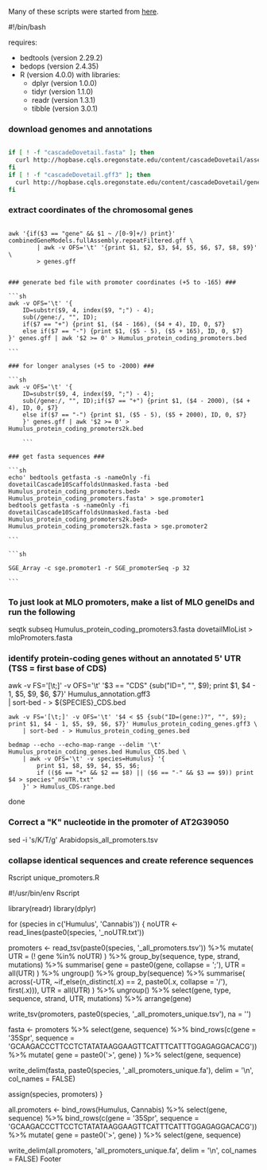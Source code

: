 Many of these scripts were started from [here](https://github.com/tobjores/Synthetic-Promoter-Designs-Enabled-by-a-Comprehensive-Analysis-of-Plant-Core-Promoters/blob/main/promoter_annotation/extract_promoter_seqs.sh).

#!/bin/bash

requires:
- bedtools (version 2.29.2)
- bedops (version 2.4.35)
- R (version 4.0.0) with libraries:
  - dplyr (version 1.0.0)
  - tidyr (version 1.1.0)
  - readr (version 1.3.1)
  - tibble (version 3.0.1)


### download genomes and annotations ###

```sh

if [ ! -f "cascadeDovetail.fasta" ]; then
  curl http://hopbase.cqls.oregonstate.edu/content/cascadeDovetail/assemblyData/dovetailCascade10ScaffoldsUnmasked.fasta.gz | gunzip > dovetailCascade10ScaffoldsUnmasked.fasta
fi
if [ ! -f "cascadeDovetail.gff3" ]; then
  curl http://hopbase.cqls.oregonstate.edu/content/cascadeDovetail/geneData/transdecoder/transdecoderOutput/transcripts.fasta.transdecoder.genomeCentric.gff3.gz | gunzip | grep -v "^#" | sed 's/^Scaffold//g' > transcripts.fasta.transdecoder.genomeCentric.gff3.gff3
fi

```

### extract coordinates of the chromosomal genes ###

```shell
	
awk '{if($3 == "gene" && $1 ~ /[0-9]+/) print}' combinedGeneModels.fullAssembly.repeatFiltered.gff \
		| awk -v OFS='\t' '{print $1, $2, $3, $4, $5, $6, $7, $8, $9}' \
		> genes.gff
			
```
	
	### generate bed file with promoter coordinates (+5 to -165) ###
	
	```sh
	awk -v OFS='\t' '{
		ID=substr($9, 4, index($9, ";") - 4);
		sub(/gene:/, "", ID);
		if($7 == "+") {print $1, ($4 - 166), ($4 + 4), ID, 0, $7}
		else if($7 == "-") {print $1, ($5 - 5), ($5 + 165), ID, 0, $7}
	}' genes.gff | awk '$2 >= 0' > Humulus_protein_coding_promoters.bed
	
	```
	
	### for longer analyses (+5 to -2000) ###
	
	```sh
	awk -v OFS='\t' '{
		ID=substr($9, 4, index($9, ";") - 4);
		sub(/gene:/, "", ID);if($7 == "+") {print $1, ($4 - 2000), ($4 + 4), ID, 0, $7}
		else if($7 == "-") {print $1, ($5 - 5), ($5 + 2000), ID, 0, $7}
		}' genes.gff | awk '$2 >= 0' > Humulus_protein_coding_promoters2k.bed
		
		```

	### get fasta sequences ###
	
	```sh
	echo' bedtools getfasta -s -nameOnly -fi dovetailCascade10ScaffoldsUnmasked.fasta -bed  Humulus_protein_coding_promoters.bed> Humulus_protein_coding_promoters.fasta' > sge.promoter1
	bedtools getfasta -s -nameOnly -fi dovetailCascade10ScaffoldsUnmasked.fasta -bed  Humulus_protein_coding_promoters2k.bed> Humulus_protein_coding_promoters2k.fasta > sge.promoter2
	
	```
	
	```sh
	
	SGE_Array -c sge.promoter1 -r SGE_promoterSeq -p 32 
	
	```

	
### To just look at MLO promoters, make a list of MLO geneIDs and run the following ###
seqtk subseq Humulus_protein_coding_promoters3.fasta dovetailMloList > mloPromoters.fasta

### identify protein-coding genes without an annotated 5' UTR (TSS = first base of CDS) ###
awk -v FS='[\t;]' -v OFS='\t' '$3 == "CDS" {sub("ID=", "", $9); print $1, $4 - 1, $5, $9, $6, $7}' Humulus_annotation.gff3 \
| sort-bed - > ${SPECIES}_CDS.bed

	awk -v FS='[\t;]' -v OFS='\t' '$4 < $5 {sub("ID=(gene:)?", "", $9); print $1, $4 - 1, $5, $9, $6, $7}' Humulus_protein_coding_genes.gff3 \
		| sort-bed - > Humulus_protein_coding_genes.bed

	bedmap --echo --echo-map-range --delim '\t' Humulus_protein_coding_genes.bed Humulus_CDS.bed \
		| awk -v OFS='\t' -v species=Humulus} '{
			print $1, $8, $9, $4, $5, $6;
			if (($6 == "+" && $2 == $8) || ($6 == "-" && $3 == $9)) print $4 > species"_noUTR.txt"
		}' > Humulus_CDS-range.bed
	
done


### Correct a "K" nucleotide in the promoter of AT2G39050 ###
sed -i 's/K/T/g' Arabidopsis_all_promoters.tsv


### collapse identical sequences and create reference sequences ###
Rscript unique_promoters.R

#!/usr/bin/env Rscript

library(readr)
library(dplyr)

for (species in c('Humulus', 'Cannabis')) {
  noUTR <- read_lines(paste0(species, '_noUTR.txt'))

  promoters <- read_tsv(paste0(species, '_all_promoters.tsv')) %>%
    mutate(
      UTR = (! gene %in% noUTR)
    ) %>%
    group_by(sequence, type, strand, mutations) %>%
    summarise(
      gene = paste0(gene, collapse = ';'),
      UTR = all(UTR)
    ) %>%
    ungroup() %>%
    group_by(sequence) %>%
    summarise(
      across(-UTR, ~if_else(n_distinct(.x) == 2, paste0(.x, collapse = '/'), first(.x))),
      UTR = all(UTR)
    ) %>%
    ungroup() %>%
    select(gene, type, sequence, strand, UTR, mutations) %>%
    arrange(gene)
  
  write_tsv(promoters, paste0(species, '_all_promoters_unique.tsv'), na = '')

  fasta <- promoters %>%
    select(gene, sequence) %>%
    bind_rows(c(gene = '35Spr', sequence = 'GCAAGACCCTTCCTCTATATAAGGAAGTTCATTTCATTTGGAGAGGACACG')) %>%
    mutate(
      gene = paste0('>', gene)
    ) %>%
    select(gene, sequence)

  write_delim(fasta, paste0(species, '_all_promoters_unique.fa'), delim = '\n', col_names = FALSE)

  assign(species, promoters)
}

all.promoters <- bind_rows(Humulus, Cannabis) %>%
  select(gene, sequence) %>%
  bind_rows(c(gene = '35Spr', sequence = 'GCAAGACCCTTCCTCTATATAAGGAAGTTCATTTCATTTGGAGAGGACACG')) %>%
  mutate(
    gene = paste0('>', gene)
  ) %>%
  select(gene, sequence)

write_delim(all.promoters, 'all_promoters_unique.fa', delim = '\n', col_names = FALSE)
Footer

